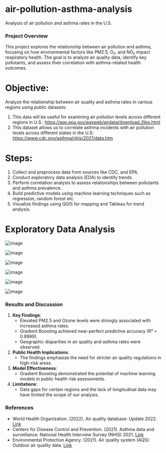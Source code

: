 # air-pollution-asthma-analysis
Analysis of air pollution and asthma rates in the U.S.

### Project Overview
This project explores the relationship between air pollution and asthma, focusing on how environmental factors like PM2.5, O₃, and NO₂ impact respiratory health. The goal is to analyze air quality data, identify key pollutants, and assess their correlation with asthma-related health outcomes.


# Objective:
Analyze the relationship between air quality and asthma rates in various regions using public datasets:
1. This data will be useful for examining air pollution levels across different regions in U.S.: https://aqs.epa.gov/aqsweb/airdata/download_files.html
2. This dataset allows us to correlate asthma incidents with air pollution levels across different states in the U.S: https://www.cdc.gov/asthma/nhis/2021/data.htm 

# Steps:
1. Collect and preprocess data from sources like CDC, and EPA.
2. Conduct exploratory data analysis (EDA) to identify trends.
3. Perform correlation analysis to assess relationships between pollutants and asthma prevalence.
4. Build predictive models using machine learning techniques such as regression, random forest etc.
5. Visualize findings using QGIS for mapping and Tableau for trend analysis.

# Exploratory Data Analysis 

![image](https://github.com/user-attachments/assets/90a364fc-6e33-4d1d-b1c9-b66c69ad622e)

![image](https://github.com/user-attachments/assets/1ea84ac4-007c-4eed-9d8a-f499c4d85f28)

![image](https://github.com/user-attachments/assets/6024c3b5-c853-4293-bce5-7d6ab5a99324)

![image](https://github.com/user-attachments/assets/10abbf90-759f-49a5-899d-1ae19bee5076)

![image](https://github.com/user-attachments/assets/d99fdcb9-d9c9-406d-824f-38c28c3aae86)

![image](https://github.com/user-attachments/assets/ca0dc957-d93f-492b-a2ac-eb530d7fd9d8)

### Results and Discussion
1. **Key Findings**:
   - Elevated PM2.5 and Ozone levels were strongly associated with increased asthma rates.
   - Gradient Boosting achieved near-perfect predictive accuracy (R² = 0.9999).
   - Geographic disparities in air quality and asthma rates were observed.
2. **Public Health Implications**:
   - The findings emphasize the need for stricter air quality regulations in high-risk areas.
3. **Model Effectiveness**:
   - Gradient Boosting demonstrated the potential of machine learning models in public health risk assessments.
4. **Limitations**:
   - Data gaps for certain regions and the lack of longitudinal data may have limited the scope of our analysis.

### References
- World Health Organization. (2022). Air quality database: Update 2022. [Link](https://www.who.int/data/gho/data/themes/air-pollution)
- Centers for Disease Control and Prevention. (2021). Asthma data and surveillance: National Health Interview Survey (NHIS) 2021. [Link](https://www.cdc.gov/asthma/nhis/2021)
- Environmental Protection Agency. (2021). Air quality system (AQS): Outdoor air quality data. [Link](https://www.epa.gov/outdoor-air-quality-data)
